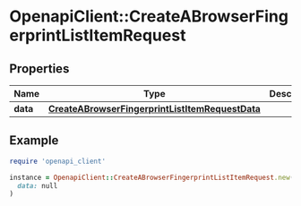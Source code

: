 # OpenapiClient::CreateABrowserFingerprintListItemRequest

## Properties

| Name | Type | Description | Notes |
| ---- | ---- | ----------- | ----- |
| **data** | [**CreateABrowserFingerprintListItemRequestData**](CreateABrowserFingerprintListItemRequestData.md) |  | [optional] |

## Example

```ruby
require 'openapi_client'

instance = OpenapiClient::CreateABrowserFingerprintListItemRequest.new(
  data: null
)
```

